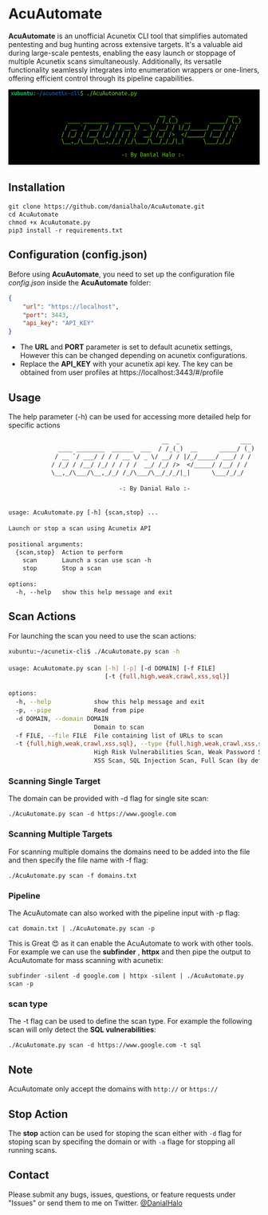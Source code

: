 # AcuAutomate
**AcuAutomate** is an unofficial Acunetix CLI tool that simplifies automated pentesting and bug hunting across extensive targets. It's a valuable aid during large-scale pentests, enabling the easy launch or stoppage of multiple Acunetix scans simultaneously. Additionally, its versatile functionality seamlessly integrates into enumeration wrappers or one-liners, offering efficient control through its pipeline capabilities.

![alt text](https://raw.githubusercontent.com/danialhalo/AcuAutomate/main/banner.png)

## Installation
```
git clone https://github.com/danialhalo/AcuAutomate.git
cd AcuAutomate
chmod +x AcuAutomate.py
pip3 install -r requirements.txt
```

## Configuration (config.json)
Before using **AcuAutomate**, you need to set up the configuration file _config.json_ inside the **AcuAutomate** folder:
```JSON
{
    "url": "https://localhost",
    "port": 3443,
    "api_key": "API_KEY"
}
```
- The **URL** and **PORT** parameter is set to default acunetix settings, However this can be changed depending on acunetix configurations.
- Replace the **API_KEY** with your acunetix api key. The key can be obtained from user profiles at https://localhost:3443/#/profile

## Usage
The help parameter (-h) can be used for accessing more detailed help for specific actions
```
    		                               __  _                 ___
    		  ____ ________  ______  ___  / /_(_)  __      _____/ (_)
    		 / __ `/ ___/ / / / __ \/ _ \/ __/ / |/_/_____/ ___/ / /
    		/ /_/ / /__/ /_/ / / / /  __/ /_/ />  </_____/ /__/ / /
    		\__,_/\___/\__,_/_/ /_/\___/\__/_/_/|_|      \___/_/_/
    		
    		                   -: By Danial Halo :-

    
usage: AcuAutomate.py [-h] {scan,stop} ...

Launch or stop a scan using Acunetix API

positional arguments:
  {scan,stop}  Action to perform
    scan       Launch a scan use scan -h
    stop       Stop a scan

options:
  -h, --help   show this help message and exit
```

## Scan Actions
For launching the scan you need to use the scan actions:
```bash
xubuntu:~/acunetix-cli$ ./AcuAutomate.py scan -h
    
usage: AcuAutomate.py scan [-h] [-p] [-d DOMAIN] [-f FILE]
                           [-t {full,high,weak,crawl,xss,sql}]

options:
  -h, --help            show this help message and exit
  -p, --pipe            Read from pipe
  -d DOMAIN, --domain DOMAIN
                        Domain to scan
  -f FILE, --file FILE  File containing list of URLs to scan
  -t {full,high,weak,crawl,xss,sql}, --type {full,high,weak,crawl,xss,sql}
                        High Risk Vulnerabilities Scan, Weak Password Scan, Crawl Only,
                        XSS Scan, SQL Injection Scan, Full Scan (by default)
```

### Scanning Single Target 
The domain can be provided with -d flag for single site scan:
```
./AcuAutomate.py scan -d https://www.google.com
```
### Scanning Multiple Targets
For scanning multiple domains the domains need to be added into the file and then specify the file name with -f flag:
```
./AcuAutomate.py scan -f domains.txt
```
### Pipeline 
The AcuAutomate can also worked with the pipeline input with -p flag:
```
cat domain.txt | ./AcuAutomate.py scan -p
```
This is Great :heart_eyes:	as it can enable the AcuAutomate to work with other tools. For example we can use the **subfinder** , **httpx** and then pipe the output to AcuAutomate for mass scanning with acunetix:
```
subfinder -silent -d google.com | httpx -silent | ./AcuAutomate.py scan -p
```
### scan type 
The -t flag can be used to define the scan type. For example the following scan will only detect the **SQL vulnerabilities**:
```
./AcuAutomate.py scan -d https://www.google.com -t sql
```

## Note
AcuAutomate only accept the domains with `http://` or `https://` 


## Stop Action

The **stop** action can be used for stoping the scan either with ``-d`` flag for stoping scan by specifing the domain or with ``-a`` flage for stopping all running scans.

## Contact 

Please submit any bugs, issues, questions, or feature requests under "Issues" or send them to me on Twitter. [@DanialHalo](https://twitter.com/DanialHalo)

